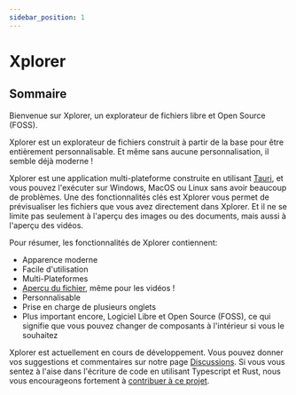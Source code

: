 ```yaml
---
sidebar_position: 1
---
```


# Xplorer

## Sommaire

Bienvenue sur Xplorer, un explorateur de fichiers libre et Open Source (FOSS).

Xplorer est un explorateur de fichiers construit à partir de la base pour être entièrement personnalisable. Et même sans aucune personnalisation, il semble déjà moderne !

Xplorer est une application multi-plateforme construite en utilisant [Tauri](https://tauri.studio), et vous pouvez l'exécuter sur Windows, MacOS ou Linux sans avoir beaucoup de problèmes. Une des fonctionnalités clés est Xplorer vous permet de prévisualiser les fichiers que vous avez directement dans Xplorer. Et il ne se limite pas seulement à l'aperçu des images ou des documents, mais aussi à l'aperçu des vidéos.

Pour résumer, les fonctionnalités de Xplorer contiennent:

-   Apparence moderne
-   Facile d'utilisation
-   Multi-Plateformes
-   [Aperçu du fichier](https://xplorer.vercel.app/docs/guides/operation/#preview-file), même pour les vidéos !
-   Personnalisable
-   Prise en charge de plusieurs onglets
-   Plus important encore, Logiciel Libre et Open Source (FOSS), ce qui signifie que vous pouvez changer de composants à l'intérieur si vous le souhaitez

Xplorer est actuellement en cours de développement. Vous pouvez donner vos suggestions et commentaires sur notre page [Discussions](https://github.com/kimlimjustin/xplorer/discussions/). Si vous vous sentez à l'aise dans l'écriture de code en utilisant Typescript et Rust, nous vous encourageons fortement à [contribuer à ce projet](https://xplorer.vercel.app/community/Contributing/).
